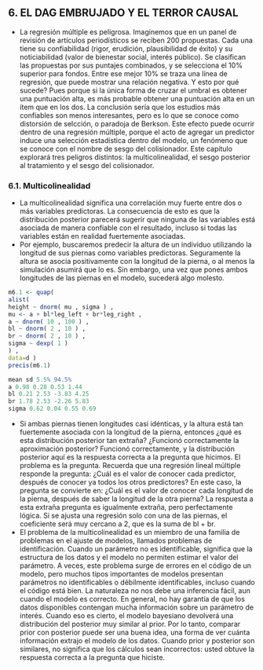 ## 6. EL DAG EMBRUJADO Y EL TERROR CAUSAL

* La regresión múltiple es peligrosa. Imaginemos que en un panel de revisión de artículos periodísticos se reciben 200 propuestas. Cada una tiene su confiabilidad (rigor, erudición, plausibilidad de éxito) y su noticiabilidad (valor de bienestar social, interés público). Se clasifican las propuestas por sus puntajes combinados, y se selecciona el 10% superior para fondos. Entre ese mejor 10% se traza una línea de regresión, que puede mostrar una relación negativa. Y esto por qué sucede? Pues porque si la única forma de cruzar el umbral es obtener una puntuación alta, es más probable obtener una puntuación alta en un ítem que en los dos. La conclusión sería que los estudios más confiables son menos interesantes, pero es lo que se conoce como distorsión de selcción, o paradoja de Berkson. Este efecto puede ocurrir dentro de una regresión múltiple, porque el acto de agregar un predictor induce una selección estadística dentro del modelo, un fenómeno que se conoce con el nombre de sesgo del colisionador. Este capítulo explorará tres peligros distintos: la multicolinealidad, el sesgo posterior al tratamiento y el sesgo del colisionador.

### 6.1. Multicolinealidad

* La multicolinealidad significa una correlación muy fuerte entre dos o más variables predictoras. La consecuencia de esto es que la distribución posterior parecerá sugerir que ninguna de las variables está asociada de manera confiable con el resultado, incluso si todas las variables están en realidad fuertemente asociadas.
* Por ejemplo, buscaremos predecir la altura de un individuo utilizando la longitud de sus piernas como variables predictoras. Seguramente la altura se asocia positivamente con la longitud de la pierna, o al menos la simulación asumirá que lo es. Sin embargo, una vez que pones ambos longitudes de las piernas en el modelo, sucederá algo molesto.
```r
m6.1 <- quap(
alist(
height ~ dnorm( mu , sigma ) ,
mu <- a + bl*leg_left + br*leg_right ,
a ~ dnorm( 10 , 100 ) ,
bl ~ dnorm( 2 , 10 ) ,
br ~ dnorm( 2 , 10 ) ,
sigma ~ dexp( 1 )
) ,
data=d )
precis(m6.1)

mean sd 5.5% 94.5%
a 0.98 0.28 0.53 1.44
bl 0.21 2.53 -3.83 4.25
br 1.78 2.53 -2.26 5.83
sigma 0.62 0.04 0.55 0.69
```
* Si ambas piernas tienen longitudes casi idénticas, y la altura está tan fuertemente asociada con la longitud de la pierna, entonces ¿qué es esta distribución posterior tan extraña? ¿Funcionó correctamente la aproximación posterior? Funcionó correctamente, y la distribución posterior aquí es la respuesta correcta a la pregunta que hicimos. El problema es la pregunta. Recuerda que una regresión lineal múltiple responde la pregunta: ¿Cuál es el valor de conocer cada predictor, después de conocer ya todos los otros predictores? En este caso, la pregunta se convierte en: ¿Cuál es el valor de conocer cada longitud de la pierna, después de saber la longitud de la otra pierna? La respuesta a esta extraña pregunta es igualmente extraña, pero perfectamente lógica. Si se ajusta una regresión solo con una de las piernas, el coeficiente será muy cercano a 2, que es la suma de bl + br.
* El problema de la multicolinealidad es un miembro de una familia de problemas en el ajuste de modelos, llamados problemas de identificación. Cuando un parámetro no es identificable, significa que la estructura de los datos y el modelo no permiten estimar el valor del parámetro. A veces, este problema surge de errores en el código de un modelo, pero muchos tipos importantes de modelos presentan parámetros no identificables o débilmente identificables, incluso cuando el código está bien. La naturaleza no nos debe una inferencia fácil, aun cuando el modelo es correcto. En general, no hay garantía de que los datos disponibles contengan mucha información sobre un parámetro de interés. Cuando eso es cierto, el modelo bayesiano devolverá una distribución del posterior muy similar al prior. Por lo tanto, comparar prior con posterior puede ser una buena idea, una forma de ver cuánta información extrajo el modelo de los datos. Cuando prior y posterior son similares, no significa que los cálculos sean incorrectos: usted obtuve la respuesta correcta a la pregunta que hiciste.
